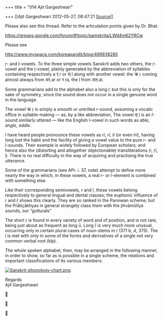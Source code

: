 +++
title = "014 Ajit Gargeshwari"

+++
[[Ajit Gargeshwari	2012-05-27, 08:47:21 [Source](https://groups.google.com/g/samskrita/c/5rPs9lvW8h0)]]



Please also see this thread. Refer to the articulation points given by Dr. Bhat.  
  
<https://groups.google.com/forum/#!topic/samskrita/LWd4m62YRCw>  
  
Please see  
  
<http://www.myspace.com/koreapandit/blog/499938285>  
  

ṛ- and ḷ-vowels. To the three simple vowels Sanskrit adds two others, the ṛ-vowel and the ḷ-vowel, plainly generated by the abbreviation of syllables containing respectively a र् r or ल् l along with another vowel: the ऋ ṛ coming almost always from अर् ar or र ra, the ḷ from अल् al.

Some grammarians add to the alphabet also a long ḷ: but this is only for the sake of symmetry, since the sound does not occur in a single genuine word in the language.

The vowel ऋ ṛ is simply a smooth or untrilled *r*-sound, assuming a vocalic office in syllable-making — as, by a like abbreviation, The vowel ऌ ḷ is an *l*-sound similarly uttered — like the English l-vowel in such words as *able, angle, addle*.

I have heard people pronounce these vowels as *ri, rī, li* (or even *lri*), having long lost the habit and the facility of giving a vowel value to the pure *r*- and *l*-sounds. Their example is widely followed by European scholars; and hence also the (distorting and altogether objectionable) transliterations ṛi, ṛī, ḷi. There is no real difficulty in the way of acquiring and practising the true utterance.

Some of the grammarians (see APr. i. 37, note) attempt to define more nearly the way in which, in these vowels, a real *r*- or *l*-element is combined with something else.

Like their corresponding semivowels, r and l, these vowels belong respectively to general lingual and dental classes; the euphonic influence of ṛ and ṝ shows this clearly. They are so ranked in the Paninean scheme; but the Prātiçākhyas in general strangely class them with the jihvāmūlīya sounds, our “gutturals”  

The short ṛ is found in every variety of word and of position, and is not rare, being just about as frequent as long ū. Long ṝ is very much more unusual, occurring only in certain plural cases of noun-stems in ṛ (371 b, d, 375). The ḷ is met with only in some of the forms and derivatives of a single not very common verbal root (kḷp).

The whole spoken alphabet, then, may be arranged in the following manner, in order to show, so far as is possible in a single scheme, the relations and important classifications of its various members:

[![Sanskrit-phonology-chart.png](https://ci4.googleusercontent.com/proxy/YitGHviXFPX90pSBo6MYsDjCVRvHC3fPuCWLjS7P-lIE4LklmbX8hHashFiHKmonr8eQUlY07HAA38yvTxHnJo7FrZYYC2YOyIlpfKYklOHN-h03i3i3AMrfoMAlDQ7BLA0UsWeV7DpDkZN0vNQF7lHn_F2rVADAwZm3FWL148_X9uBeHYdsN9W39g=s0-d-e1-ft#http://upload.wikimedia.org/wikipedia/commons/thumb/a/ab/Sanskrit-phonology-chart.png/400px-Sanskrit-phonology-chart.png)](http://en.wikisource.org/wiki/File:Sanskrit-phonology-chart.png)

  
  
Regards  
Ajit Gargeshwari  
  







